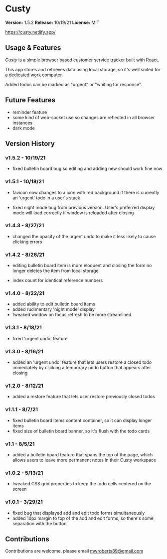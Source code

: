 # Custy

**Version:** 1.5.2
**Release:** 10/19/21
**License:** MIT

https://custy.netlify.app/

## Usage & Features

_Custy_ is a simple browser based customer service tracker built with React.

This app stores and retrieves data using local storage, so it's well suited for a dedicated work computer.

Added todos can be marked as "urgent" or "waiting for response".

## Future Features

- reminder feature
- some kind of web-socket use so changes are reflected in all browser instances
- dark mode

## Version History

### v1.5.2 - 10/19/21

- fixed bulletin board bug so editing and adding new should work fine now

### v1.5.1 - 10/18/21

- favicon now changes to a icon with red background if there is currently an 'urgent' todo in a user's stack

- fixed night mode bug from previous version. User's preferred display mode will load correctly if window is reloaded after closing

### v1.4.3 - 8/27/21

- changed the opacity of the urgent undo to make it less likely to cause clicking errors

### v1.4.2 - 8/26/21

- editing bulletin board item is more eloquent and closing the form no longer deletes the item from local storage

- index count for identical reference numbers

### v1.4.0 - 8/22/21

- added ability to edit bulletin board items
- added rudimentary 'night mode' display
- tweaked window on focus refresh to be more streamlined

### v1.3.1 - 8/18/21

- fixed 'urgent undo' feature

### v1.3.0 - 8/16/21

- added an 'urgent undo' feature that lets users restore a closed todo immediately by clicking a temporary undo button that appears after closing

### v1.2.0 - 8/12/21

- added a restore feature that lets user restore previously closed todos

### v1.1.1 - 8/7/21

- fixed bulletin board items content container, so it can display longer items
- fixed size of bulletin board banner, so it's flush with the todo cards

### v1.1 - 8/5/21

- added a bulletin board feature that spans the top of the page, which allows users to leave more permanent notes in their Custy workspace

### v1.0.2 - 5/13/21

- tweaked CSS grid properties to keep the todo cells centered on the screen

### v1.0.1 - 3/29/21

- fixed bug that displayed add and edit todo forms simultaneously
- added 10px margin to top of the add and edit forms, so there's some separation with the button

## Contributions

Contributions are welcome, please email mwroberts89@gmail.com
